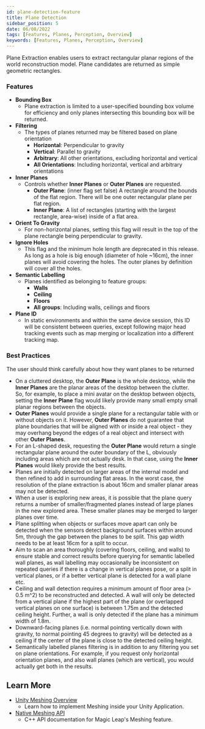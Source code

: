 ```yaml
---
id: plane-detection-feature
title: Plane Detection
sidebar_position: 5
date: 06/08/2022
tags: [Features, Planes, Perception, Overview]
keywords: [Features, Planes, Perception, Overview]
---
```


Plane Extraction enables users to extract rectangular planar regions of the world reconstruction model. Plane candidates are returned as simple geometric rectangles.

### Features

- **Bounding Box**
  - Plane extraction is limited to a user-specified bounding box volume for efficiency and only planes intersecting this bounding box will be returned.
- **Filtering**
  - The types of planes returned may be filtered based on plane orientation
    - **Horizontal**: Perpendicular to gravity
    - **Vertical**: Parallel to gravity
    - **Arbitrary**: All other orientations, excluding horizontal and vertical
    - **All Orientations**: Including horizontal, vertical and arbitrary orientations
- **Inner Planes**
  - Controls whether **Inner Planes** or **Outer Planes** are requested.
    - **Outer Plane**: (inner flag set false) A rectangle around the bounds of the flat region. There will be one outer rectangular plane per flat region.
    - **Inner Plane**: A list of rectangles (starting with the largest rectangle, area-wise) inside of a flat area.
- **Orient To Gravity**
  - For non-horizontal planes, setting this flag will result in the top of the plane rectangle being perpendicular to gravity.
- **Ignore Holes**
  - This flag and the minimum hole length are deprecated in this release. As long as a hole is big enough (diameter of hole ~16cm), the inner planes will avoid covering the holes. The outer planes by definition will cover all the holes.
- **Semantic Labelling**
  - Planes identified as belonging to feature groups:
    - **Walls**
    - **Ceiling**
    - **Floors**
    - **All groups**: Including walls, ceilings and floors
- **Plane ID**
  - In static environments and within the same device session, this ID will be consistent between queries, except following major head tracking events such as map merging or localization into a different tracking map.

### Best Practices

The user should think carefully about how they want planes to be returned

- On a cluttered desktop, the **Outer Plane** is the whole desktop, while the **Inner Planes** are the planar areas of the desktop between the clutter. So, for example, to place a mini avatar on the desktop between objects, setting the **Inner Plane** flag would likely provide many small empty small planar regions between the objects.
- **Outer Planes** would provide a single plane for a rectangular table with or without objects on it. However, **Outer Planes** do not guarantee that plane boundaries that will be aligned with or inside a real object - they may overhang beyond the edges of a real object and intersect with other **Outer Planes**.
- For an L-shaped desk, requesting the **Outer Plane** would return a single rectangular plane around the outer boundary of the L, obviously including areas which are not actually desk. In that case, using the **Inner Planes**  would likely provide the best results.
- Planes are initially detected on larger areas of the internal model and then refined to add in surrounding flat areas. In the worst case, the resolution of the plane extraction is about 16cm and smaller planar areas may not be detected.
- When a user is exploring new areas, it is possible that the plane query returns a number of smaller/fragmented planes instead of large planes in the new explored area. These smaller planes may be merged to larger planes over time.
- Plane splitting when objects or surfaces move apart can only be detected when the sensors detect background surfaces within around 5m, through the gap between the planes to be split. This gap width needs to be at least 16cm for a split to occur.
- Aim to scan an area thoroughly (covering floors, ceiling, and walls) to ensure stable and correct results before querying for semantic labelled wall planes, as wall labelling may occasionally be inconsistent on repeated queries if there is a change in vertical planes pose, or a split in vertical planes, or if a better vertical plane is detected for a wall plane etc.
- Ceiling and wall detection requires a minimum amount of floor area (> 0.5 m^2) to be reconstructed and detected. A wall will only be detected from a vertical plane if the highest part of the plane (or overlapped vertical planes on one surface) is between 1.75m and the detected ceiling height. Further, a wall is only detected if the plane has a minimum width of 1.8m.
- Downward-facing planes (i.e. normal pointing vertically down with gravity, to normal pointing 45 degrees to gravity) will be detected as a ceiling if the center of the plane is close to the detected ceiling height.
- Semantically labelled planes filtering is in addition to any filtering you set on plane orientations. For example, if you request only horizontal orientation planes, and also wall planes (which are vertical), you would actually get both in the results.

## Learn More

- [Unity Meshing Overview](/versioned_docs/version-02-Aug-2023/guides/unity/perception/plane-detection/unity-planes-overview.md)
  - Learn how to implement Meshing inside your Unity Application.
- [Native Meshing API](/versioned_docs/version-02-Aug-2023/api-ref/api/Modules/group___meshing2/group___meshing2.md)
  - C++ API documentation for Magic Leap's Meshing feature.

